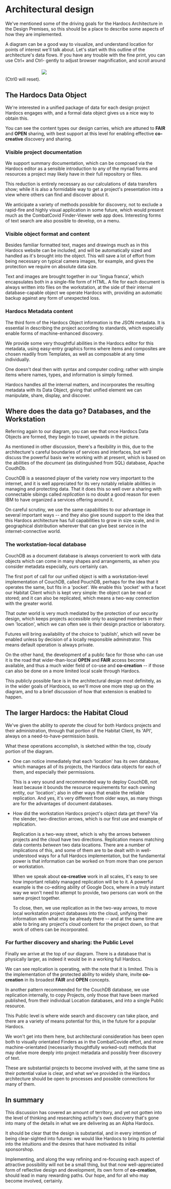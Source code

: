 # Architectural design

We've mentioned some of the driving goals for the Hardocs Architecture in the Design Premises, so this should be a place to describe some aspects of how they are implemented.

A diagram can be a good way to visualize, and understand location for points of interest we'll talk about. Let's start with this outline of the architecture's data flows. If you have any trouble with the fine print, you can use Ctrl+ and Ctrl- gently to adjust browser magnification, and scroll around (Ctrl0 will reset).
<img src="./clive-images/hardocs-data-flows.png" style="margin: 20px auto;">

## The Hardocs Data Object

We're interested in a unified package of data for each design project Hardocs engages with, and a formal data object gives us a nice way to obtain this.

You can see the content types our design carries, which are attuned to **FAIR** and **OPEN** sharing, with best support at this level for enabling effective **co-creative** discovery and sharing.

### Visible project documentation

We support summary documentation, which can be composed via the Hardocs editor as a sensible introduction to any of the myriad forms and resources a project may likely have in their full repository or files.

This reduction is entirely necessary as our calculations of data transfers show; while it is also a formidable way to get a project's presentation into a view where others can find and discover about it.

We anticipate a variety of methods possible for discovery, not to exclude a rapid-fire and highly visual application in some future, which would present much as the CombatCovid Finder-Viewer web app does. Interesting forms of text search are also possible to develop, on a menu.

### Visible object format and content

Besides familiar formatted text, mages and drawings much as in this Hardocs website can be included, and will be automatically sized and handled as it's brought into the object. This will save a lot of effort from being necessary on typical camera images, for example, and gives the protection we require on absolute data size.

Text and images are brought together in our 'lingua franca', which encapsulates both in a single-file form of HTML. A file for each document is always written  into files on the workstation, at the side of their internal database-capable object we operate Hardocs with, providing an automatic backup against any form of unexpected loss.

### Hardocs Metadata content

The third form of the Hardocs Object information is the JSON metadata. It is essential in describing the project according to standards, which especially enable forms of machine-enhanced discovery.

We provide some very thoughtful abilities in the Hardocs editor for this metadata, using easy-entry graphics forms where items and composites are chosen readily from Templates, as well as composable at any time individually.

One doesn't deal then with syntax and computer coding; rather with simple items where names, types, and information is simply formed.

Hardocs handles all the internal matters, and incorporates the resulting metadata with its Data Object, giving that unified element we can manipulate, share, display, and discover.

## Where does the data go? Databases, and the Workstation

Referring again to our diagram, you can see that once Hardocs Data Objects are formed, they begin to travel, upwards in the picture.

As mentioned in other discussion, there's a flexibility in this, due to the architecture's careful boundaries of services and interfaces, but we'll discuss the powerful basis we're working with at present, which is based on the abilities of the *document* (as distinguished from SQL) database, Apache CoudhDb.

CouchDB is a seasoned player of the variety now very important to the internet, and it is well appreciated for its very notably reliable abilities in managing and protecting data. That it does this so well over a sharing with connectable sibings called *replication* is no doubt a good reason for even IBM to have organized a services offering around it.

On careful scrutiny, we use the same capabilities to our advantage in several important ways -- and they also give sound support to the idea that this Hardocs architecture has full capabilities to grow in size scale, and in geographical distribution wherever that can give best service in the internet-connective world.

### The workstation-local database

CouchDB as a document database is always convenient to work with data objects which can come in many shapes and arrangements, as when you consider metadata especially, ours certainly can.

The first port of call for our unified object is with a workstation-level implementation of CouchDB, called PouchDB, perhaps for the idea that it operates the same, but fits in a 'pocket'. We enable this 'pocket' with a facet our Habitat Client which is kept very simple: the object can be read or stored; and it can also be replicated, which means a two-way connection with the greater world.

That outer world is very much mediated by the protection of our security design, which keeps projects accessible only to assigned members in their own 'location', which we can often see is their design practice or laboratory.

Futures will bring availability of the choice to 'publish', which will never be enabled unless by decision of a locally responsible adminstrator. This means default operation is always private.

On the other hand, the development of a public face for those who can use it is the road that wider-than-local **OPEN** and **FAIR** access become available, and thus a much wider field of co-use and **co-creation** -- if those can also be done on a more limited local scale through Hardocs.

This publicly possible face is in the architectural design most definitely, as in the wider goals of Hardoocs, so we'll move one more step up on the diagram, and to a brief discussion of how that extension is enabled to happen.

## The larger Hardocs: the Habitat Cloud

We've given the ability to *operate* the cloud for both Hardocs projects and their administration, through that portion of the Habitat Client, its 'API', always on a need-to-have-permission basis.

What these operations accomplish, is sketched within the top, cloudy portion of the diagram.

- One can notice immediately that each 'location' has its own database, which manages all of its projects, the Hardocs data objects for each of them, and especially their permissions.

    This is a very sound and recommended way to deploy CouchDB, not least because it bounds the resource requirements for each owning entity, our 'location'; also in other ways that enable the reliable replication. And yes, it's very different from older ways, as many things are for the advantages of document databases.

- How did the workstation Hardocs project's object data get there? Via the slender, two-direction arrows, which is our first use and example of replication.

    Replication is a two-way street, which is why the arrows between projects and the cloud have two directions. Replication means matching data contents *between* two data locations. There are a number of implications of this, and some of them are to be dealt with in well-understood ways for a full Hardocs implementation, but the fundamental power is that information can be worked on from more than one person or workstation.

    When we speak about **co-creative** work in all scales, it's easy to see how important reliably managed replication will be to it. A powerful example is the co-editing ability of Google Docs, where in a truly instant way we won't need to attempt to provide, two persons can work on the same project together.

    To close, then, we use replication as in the two-way arrows, to move local workstation project databases into the cloud, unifying their information with what may be already there -- and at the same time are able to bring any project's cloud content for the project down, so that work of others can be incorporated.

### For further discovery and sharing: the Public Level

Finally we arrive at the top of our diagram. There is a database that is physically larger, as indeed it would be in a working full Hardocs.

We can see replication is operating, with the note that it is limited.  This is the implementation of the protected ability to widely share, invite **co-creation** in its broadest **FAIR** and **OPEN** concepts.

In another pattern recommended for the CouchDB database, we use replication internally, to copy Projects, only those that have been marked published, from their individual Location databases, and into a single Public resource.

This Public level is where wide search and discovery can take place, and there are a variety of means potential for this, in the future for a popular Hardocs.

We won't get into them here, but architectural consideration has been open both to visually orientated Finders as in the CombatCovide effort, and more machine-orientated (necessarily thoughtfully worked-out) methods that may delve more deeply into project metadata and possibly freer discovery of text.

These are substantial projects to become involved with, at the same time as their potential value is clear, and what we've provided in the Hardocs architecture should be open to processes and possible connections for many of them.

## In summary

This discussion has covered an amount of territory, and yet not gotten into the level of thinking and researching activity's own discovery that's gone into many of the details in what we are delivering as an Alpha Hardocs.

It should be clear that the design is substantial, and in every intention of being clear-sighted into futures:  we would like Hardocs to bring its potential into the intuitions and the desires that have motivated its initial sponsorshop.

Implementing, and along the way refining and re-focusing each aspect of attractive possibility will not be a small thing, but that now well-appreciated form of reflective design and development, its own form of **co-creation**, should lead in many rewarding paths. Our hope, and for all who may become involved, certainly.
